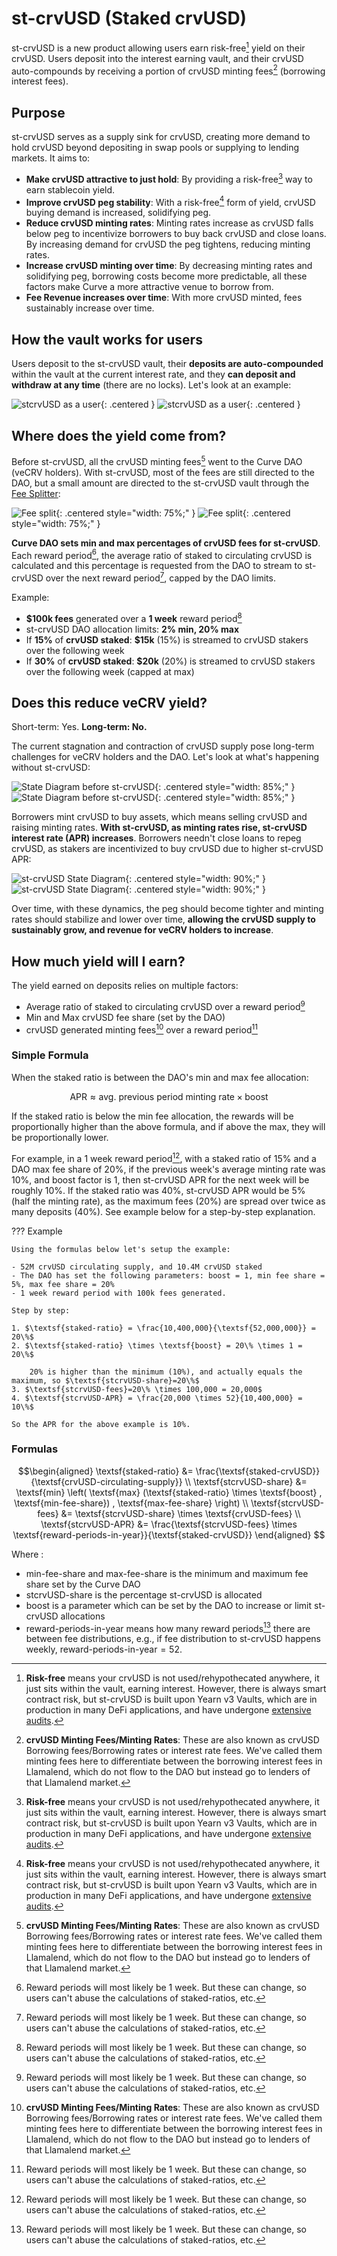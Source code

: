 <h1>st-crvUSD (Staked crvUSD)</h1>

st-crvUSD is a new product allowing users earn risk-free[^1] yield on their crvUSD. Users deposit into the interest earning vault, and their crvUSD auto-compounds by receiving a portion of crvUSD minting fees[^2] (borrowing interest fees).

[^1]: **Risk-free** means your crvUSD is not used/rehypothecated anywhere, it just sits within the vault, earning interest.  However, there is always smart contract risk, but st-crvUSD is built upon Yearn v3 Vaults, which are in production in many DeFi applications, and have undergone [extensive audits](https://github.com/yearn/yearn-vaults-v3/tree/master/audits).

[^2]: **crvUSD Minting Fees/Minting Rates**: These are also known as crvUSD Borrowing fees/Borrowing rates or interest rate fees.  We've called them minting fees here to differentiate between the borrowing interest fees in Llamalend, which do not flow to the DAO but instead go to lenders of that Llamalend market.

## **Purpose**

st-crvUSD serves as a supply sink for crvUSD, creating more demand to hold crvUSD beyond depositing in swap pools or supplying to lending markets. It aims to:

- **Make crvUSD attractive to just hold**: By providing a risk-free[^1] way to earn stablecoin yield.
- **Improve crvUSD peg stability**: With a risk-free[^1] form of yield, crvUSD buying demand is increased, solidifying peg.
- **Reduce crvUSD minting rates**: Minting rates increase as crvUSD falls below peg to incentivize borrowers to buy back crvUSD and close loans.  By increasing demand for crvUSD the peg tightens, reducing minting rates.
- **Increase crvUSD minting over time**: By decreasing minting rates and solidifying peg, borrowing costs become more predictable, all these factors make Curve a more attractive venue to borrow from.
- **Fee Revenue increases over time**: With more crvUSD minted, fees sustainably increase over time.

## **How the vault works for users**

Users deposit to the st-crvUSD vault, their **deposits are auto-compounded** within the vault at the current interest rate, and they **can deposit and withdraw at any time** (there are no locks).  Let's look at an example:

![stcrvUSD as a user](../images/stcrvusd/stcrvusd_as_a_user.svg#only-light){: .centered }
![stcrvUSD as a user](../images/stcrvusd/stcrvusd_as_a_user_dark.svg#only-dark){: .centered }

## **Where does the yield come from?**

Before st-crvUSD, all the crvUSD minting fees[^2] went to the Curve DAO (veCRV holders).  With st-crvUSD, most of the fees are still directed to the DAO, but a small amount are directed to the st-crvUSD vault through the [Fee Splitter](../vecrv/fee-collection-distribution.md#fee-splitter):

![Fee split](../images/stcrvusd/stcrvusd_fee_split.svg#only-light){: .centered style="width: 75%;" }
![Fee split](../images/stcrvusd/stcrvusd_fee_split_dark.svg#only-dark){: .centered style="width: 75%;" }

**Curve DAO sets min and max percentages of crvUSD fees for st-crvUSD**. Each reward period[^3], the average ratio of staked to circulating crvUSD is calculated and this percentage is requested from the DAO to stream to st-crvUSD over the next reward period[^3], capped by the DAO limits.

[^3]: Reward periods will most likely be 1 week.  But these can change, so users can't abuse the calculations of staked-ratios, etc.

Example:

- **$100k fees** generated over a **1 week** reward period[^3]
- st-crvUSD DAO allocation limits: **2% min, 20% max**
- If **15%** of **crvUSD staked**: **$15k** (15%) is streamed to crvUSD stakers over the following week
- If **30%** of **crvUSD staked**: **$20k** (20%) is streamed to crvUSD stakers over the following week (capped at max)

## **Does this reduce veCRV yield?**

Short-term: Yes. **Long-term: No.**

The current stagnation and contraction of crvUSD supply pose long-term challenges for veCRV holders and the DAO.  Let's look at what's happening without st-crvUSD:

![State Diagram before st-crvUSD](../images/stcrvusd/current_crvusd_state_diagram.svg#only-light){: .centered style="width: 85%;" }
![State Diagram before st-crvUSD](../images/stcrvusd/current_crvusd_state_diagram_dark.svg#only-dark){: .centered style="width: 85%;" }

Borrowers mint crvUSD to buy assets, which means selling crvUSD and raising minting rates. **With st-crvUSD, as minting rates rise, st-crvUSD interest rate (APR) increases**. Borrowers needn't close loans to repeg crvUSD, as stakers are incentivized to buy crvUSD due to higher st-crvUSD APR:

![st-crvUSD State Diagram](../images/stcrvusd/stcrvusd_state_diagram.svg#only-light){: .centered style="width: 90%;" }
![st-crvUSD State Diagram](../images/stcrvusd/stcrvusd_state_diagram_dark.svg#only-dark){: .centered style="width: 90%;" }

Over time, with these dynamics, the peg should become tighter and minting rates should stabilize and lower over time, **allowing the crvUSD supply to sustainably grow, and revenue for veCRV holders to increase**.

## **How much yield will I earn?**

The yield earned on deposits relies on multiple factors:

- Average ratio of staked to circulating crvUSD over a reward period[^3]
- Min and Max crvUSD fee share (set by the DAO)
- crvUSD generated minting fees[^2] over a reward period[^3]

### **Simple Formula**

When the staked ratio is between the DAO's min and max fee allocation:

$$\textsf{APR} \approx \textsf{avg. previous period minting rate} \times \textsf{boost}$$

If the staked ratio is below the min fee allocation, the rewards will be proportionally higher than the above formula, and if above the max, they will be proportionally lower.

For example, in a 1 week reward period[^3], with a staked ratio of 15% and a DAO max fee share of 20%, if the previous week's average minting rate was 10%, and boost factor is 1, then st-crvUSD APR for the next week will be roughly 10%.  If the staked ratio was 40%, st-crvUSD APR would be 5% (half the minting rate), as the maximum fees (20%) are spread over twice as many deposits (40%).  See example below for a step-by-step explanation.

??? Example

    Using the formulas below let's setup the example:

    - 52M crvUSD circulating supply, and 10.4M crvUSD staked
    - The DAO has set the following parameters: boost = 1, min fee share = 5%, max fee share = 20%
    - 1 week reward period with 100k fees generated.

    Step by step:

    1. $\textsf{staked-ratio} = \frac{10,400,000}{\textsf{52,000,000}} = 20\%$
    2. $\textsf{staked-ratio} \times \textsf{boost} = 20\% \times 1 = 20\%$
        
        20% is higher than the minimum (10%), and actually equals the maximum, so $\textsf{stcrvUSD-share}=20\%$
    3. $\textsf{stcrvUSD-fees}=20\% \times 100,000 = 20,000$
    4. $\textsf{stcrvUSD-APR} = \frac{20,000 \times 52}{10,400,000} = 10\%$

    So the APR for the above example is 10%.



### **Formulas**

$$\begin{aligned} 
\textsf{staked-ratio} &= \frac{\textsf{staked-crvUSD}}{\textsf{crvUSD-circulating-supply}} \\
\textsf{stcrvUSD-share} &= \textsf{min} \left( \textsf{max} (\textsf{staked-ratio} \times \textsf{boost} , \textsf{min-fee-share}) , \textsf{max-fee-share} \right) \\
\textsf{stcrvUSD-fees} &=  \textsf{stcrvUSD-share} \times \textsf{crvUSD-fees} \\
\textsf{stcrvUSD-APR} &= \frac{\textsf{stcrvUSD-fees} \times \textsf{reward-periods-in-year}}{\textsf{staked-crvUSD}}
\end{aligned}
$$

Where :

- $\textsf{min-fee-share}$ and $\textsf{max-fee-share}$ is the minimum and maximum fee share set by the Curve DAO
- $\textsf{stcrvUSD-share}$ is the percentage st-crvUSD is allocated
- $\textsf{boost}$ is a parameter which can be set by the DAO to increase or limit st-crvUSD allocations
- $\textsf{reward-periods-in-year}$ means how many reward periods[^3] there are between fee distributions, e.g., if fee distribution to st-crvUSD happens weekly, $\textsf{reward-periods-in-year}=52$.
